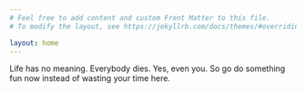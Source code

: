 ```yaml
---
# Feel free to add content and custom Front Matter to this file.
# To modify the layout, see https://jekyllrb.com/docs/themes/#overriding-theme-defaults

layout: home
---
```

Life has no meaning.
Everybody dies.
Yes, even you.
So go do something fun now instead of wasting your time here.
